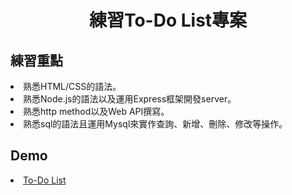 <h1 align="center">練習To-Do List專案</h1>

<h2>練習重點</h2>
  <li>熟悉HTML/CSS的語法。</li>
  <li>熟悉Node.js的語法以及運用Express框架開發server。</li>
  <li>熟悉http method以及Web API撰寫。</li>
  <li>熟悉sql的語法且運用Mysql來實作查詢、新增、刪除、修改等操作。</li>

<h2>Demo</h2>
  <li><a href="https://todolist3905.herokuapp.com">To-Do List</a></li>